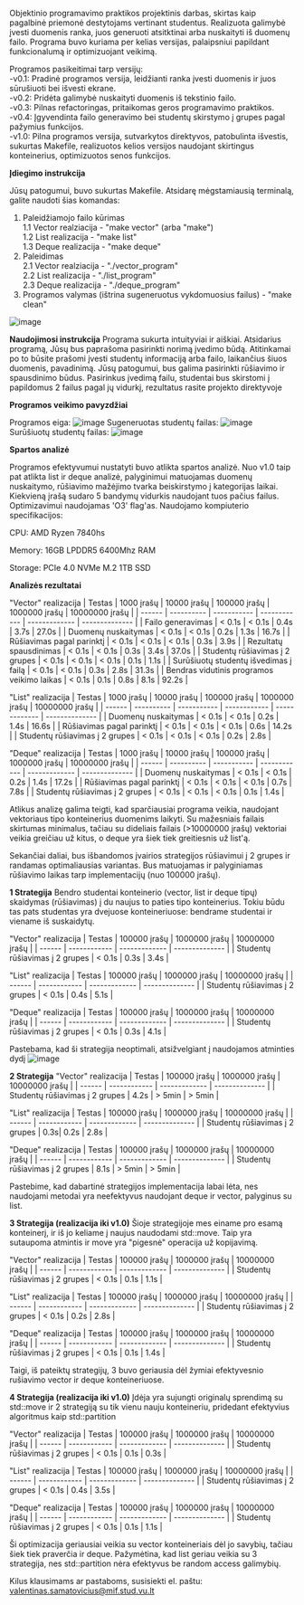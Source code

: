 Objektinio programavimo praktikos projektinis darbas, skirtas kaip pagalbinė priemonė destytojams vertinant studentus. Realizuota galimybė įvesti duomenis ranka, juos generuoti atsitktinai arba nuskaityti iš duomenų failo. Programa buvo kuriama per kelias versijas, palaipsniui papildant funkcionalumą ir optimizuojant veikimą.

Programos pasikeitimai tarp versijų:  
-v0.1: Pradinė programos versija, leidžianti ranka įvesti duomenis ir juos sūrušiuoti bei išvesti ekrane.  
-v0.2: Pridėta galimybė nuskaityti duomenis iš tekstinio failo.  
-v0.3: Pilnas refactoringas, pritaikomas geros programavimo praktikos.  
-v0.4: Įgyvendinta failo generavimo bei studentų skirstymo į grupes pagal pažymius funkcijos.  
-v1.0: Pilna programos versija, sutvarkytos direktyvos, patobulinta išvestis, sukurtas Makefile, realizuotos kelios versijos naudojant skirtingus konteinerius, optimizuotos senos funkcijos.  

**Įdiegimo instrukcija**

Jūsų patogumui, buvo sukurtas Makefile. Atsidarę mėgstamiausią terminalą, galite naudoti šias komandas:
1. Paleidžiamojo failo kūrimas   
  1.1 Vector realziacija - "make vector" (arba "make")   
  1.2 List realizacija - "make list"   
  1.3 Deque realizacija - "make deque"   
2. Paleidimas  
  2.1 Vector realziacija - "./vector_program"   
  2.2 List realizacija - "./list_program"   
  2.3 Deque realizacija - "./deque_program"   
3. Programos valymas (ištrina sugeneruotus vykdomuosius failus) - "make clean"

![image](https://github.com/user-attachments/assets/3dd5d1c4-d354-4ee9-97e0-7e0a875af4ed)

**Naudojimosi instrukcija**
Programa sukurta intuityviai ir aiškiai. Atsidarius programą, Jūsų bus paprašoma pasirinkti norimą įvedimo būdą. Atitinkamai po to būsite prašomi įvesti studentų informaciją arba failo, laikančius šiuos duomenis, pavadinimą. Jūsų patogumui, bus galima pasirinkti rūšiavimo ir spausdinimo būdus. Pasirinkus įvedimą failu, studentai bus skirstomi į papildomus 2 failus pagal jų vidurkį, rezultatus rasite projekto direktyvoje

**Programos veikimo pavyzdžiai**

Programos eiga:
![image](https://github.com/user-attachments/assets/ab721bc3-24ff-43f4-8ec0-7079ff88bb1f)
Sugeneruotas studentų failas:
![image](https://github.com/user-attachments/assets/4dcdb3a0-c2ba-4f71-b03c-d8c6e0d37e56)
Surūšiuotų studentų failas:
![image](https://github.com/user-attachments/assets/39f13c60-4014-4706-8914-c793d66fbf98)


**Spartos analizė**

Programos efektyvumui nustatyti buvo atlikta spartos analizė. Nuo v1.0 taip pat atlikta list ir deque analizė, palyginimui matuojamas duomenų nuskaitymo, rūšiavimo mažėjimo tvarka beiskirstymo į kategorijas laikai. Kiekvieną įrašą sudaro 5 bandymų vidurkis naudojant tuos pačius failus. Optimizavimui naudojamas 'O3' flag'as. Naudojamo kompiuterio specifikacijos:

CPU: AMD Ryzen 7840hs

Memory: 16GB LPDDR5 6400Mhz RAM

Storage: PCIe 4.0 NVMe M.2 1TB SSD

**Analizės rezultatai**
</br> 

"Vector" realizacija
| Testas | 1000 įrašų | 10000 įrašų | 100000 įrašų | 1000000 įrašų | 10000000 įrašų | 
| ------ | ---------- | ----------- | ------------ | ------------- | -------------- |
| Failo generavimas | < 0.1s | < 0.1s | 0.4s | 3.7s | 27.0s |
| Duomenų nuskaitymas | < 0.1s | < 0.1s | 0.2s | 1.3s | 16.7s |
| Rūšiavimas pagal parinktį | < 0.1s | < 0.1s | < 0.1s | 0.3s | 3.9s |
| Rezultatų spausdinimas | < 0.1s | < 0.1s | 0.3s | 3.4s | 37.0s |
| Studentų rūšiavimas į 2 grupes | < 0.1s | < 0.1s | < 0.1s | 0.1s | 1.1s |
| Surūšiuotų studentų išvedimas į failą | < 0.1s | < 0.1s | 0.3s | 2.8s | 31.3s |
| Bendras vidutinis programos veikimo laikas | < 0.1s | 0.1s | 0.8s | 8.1s | 92.2s |

"List" realizacija
| Testas | 1000 įrašų | 10000 įrašų | 100000 įrašų | 1000000 įrašų | 10000000 įrašų | 
| ------ | ---------- | ----------- | ------------ | ------------- | -------------- |
| Duomenų nuskaitymas | < 0.1s | < 0.1s | 0.2s | 1.4s | 16.6s |
| Rūšiavimas pagal parinktį | < 0.1s | < 0.1s | < 0.1s | 0.6s | 14.2s |
| Studentų rūšiavimas į 2 grupes | < 0.1s | < 0.1s | < 0.1s | 0.2s | 2.8s |

"Deque" realizacija
| Testas | 1000 įrašų | 10000 įrašų | 100000 įrašų | 1000000 įrašų | 10000000 įrašų | 
| ------ | ---------- | ----------- | ------------ | ------------- | -------------- |
| Duomenų nuskaitymas | < 0.1s | < 0.1s | 0.2s | 1.4s | 17.2s |
| Rūšiavimas pagal parinktį | < 0.1s | < 0.1s | < 0.1s | 0.7s | 7.8s |
| Studentų rūšiavimas į 2 grupes | < 0.1s | < 0.1s | < 0.1s | 0.1s | 1.4s |

Atlikus analizę galima teigti, kad sparčiausiai programa veikia, naudojant vektoriaus tipo konteinerius duomenims laikyti. Su mažesniais failais skirtumas minimalus, tačiau su dideliais failais (>10000000 įrašų) vektoriai veikia greičiau už kitus, o deque yra šiek tiek greitiesnis už list'ą. 

Sekančiai daliai, bus išbandomos įvairios strategijos rūšiavimui į 2 grupes ir randamas optimaliausias variantas.  Bus matuojamas ir palyginiamas rūšiavimo laikas tarp implementacijų (nuo 100000 įrašų).

**1 Strategija**
Bendro studentai konteinerio (vector, list ir deque tipų) skaidymas (rūšiavimas) į du naujus to paties tipo konteinerius. Tokiu būdu tas pats studentas yra dvejuose konteineriuose: bendrame studentai ir viename iš suskaidytų. 

"Vector" realizacija
| Testas | 100000 įrašų | 1000000 įrašų | 10000000 įrašų | 
| ------ | ------------ | ------------- | -------------- |
| Studentų rūšiavimas į 2 grupes | < 0.1s | 0.3s | 3.4s |

"List" realizacija
| Testas | 100000 įrašų | 1000000 įrašų | 10000000 įrašų | 
| ------ | ------------ | ------------- | -------------- |
| Studentų rūšiavimas į 2 grupes | < 0.1s | 0.4s | 5.1s |

"Deque" realizacija
| Testas | 100000 įrašų | 1000000 įrašų | 10000000 įrašų | 
| ------ | ------------ | ------------- | -------------- |
| Studentų rūšiavimas į 2 grupes | < 0.1s | 0.3s | 4.1s |

Pastebama, kad ši strategija neoptimali, atsižvelgiant į naudojamos atminties dydį
![image](https://github.com/user-attachments/assets/56c74d1f-2a2e-41e3-8ed7-c3b029b0ee8d)

**2 Strategija**
"Vector" realizacija
| Testas | 100000 įrašų | 1000000 įrašų | 10000000 įrašų | 
| ------ | ------------ | ------------- | -------------- |
| Studentų rūšiavimas į 2 grupes | 4.2s | > 5min | > 5min |

"List" realizacija
| Testas | 100000 įrašų | 1000000 įrašų | 10000000 įrašų | 
| ------ | ------------ | ------------- | -------------- |
| Studentų rūšiavimas į 2 grupes | 0.3s| 0.2s | 2.8s |

"Deque" realizacija
| Testas | 100000 įrašų | 1000000 įrašų | 10000000 įrašų | 
| ------ | ------------ | ------------- | -------------- |
| Studentų rūšiavimas į 2 grupes | 8.1s | > 5min | > 5min |

Pastebime, kad dabartinė strategijos implementacija labai lėta, nes naudojami metodai yra neefektyvus naudojant deque ir vector, palyginus su list. 

**3 Strategija (realizacija iki v1.0)**
Šioje strategijoje mes einame pro esamą konteinerį, ir iš jo keliame į naujus naudodami std::move. Taip yra sutaupoma atmintis ir move yra "pigesnė" operacija už kopijavimą.

"Vector" realizacija
| Testas | 100000 įrašų | 1000000 įrašų | 10000000 įrašų | 
| ------ | ------------ | ------------- | -------------- |
| Studentų rūšiavimas į 2 grupes | < 0.1s | 0.1s | 1.1s |

"List" realizacija
| Testas | 100000 įrašų | 1000000 įrašų | 10000000 įrašų | 
| ------ | ------------ | ------------- | -------------- |
| Studentų rūšiavimas į 2 grupes | < 0.1s | 0.2s | 2.8s |

"Deque" realizacija
| Testas | 100000 įrašų | 1000000 įrašų | 10000000 įrašų | 
| ------ | ------------ | ------------- | -------------- |
| Studentų rūšiavimas į 2 grupes | < 0.1s | 0.1s | 1.4s |

Taigi, iš pateiktų strategijų, 3 buvo geriausia dėl žymiai efektyvesnio rušiavimo vector ir deque konteineriuose. 

**4 Strategija (realizacija iki v1.0)**
Įdėja yra sujungti originalų sprendimą su std::move ir 2 strategiją su tik vienu nauju konteineriu, pridedant efektyvius algoritmus kaip std::partition

"Vector" realizacija
| Testas | 100000 įrašų | 1000000 įrašų | 10000000 įrašų | 
| ------ | ------------ | ------------- | -------------- |
| Studentų rūšiavimas į 2 grupes | < 0.1s | 0.1s | 0.3s |

"List" realizacija
| Testas | 100000 įrašų | 1000000 įrašų | 10000000 įrašų | 
| ------ | ------------ | ------------- | -------------- |
| Studentų rūšiavimas į 2 grupes | < 0.1s | 0.4s | 3.5s |

"Deque" realizacija
| Testas | 100000 įrašų | 1000000 įrašų | 10000000 įrašų | 
| ------ | ------------ | ------------- | -------------- |
| Studentų rūšiavimas į 2 grupes | < 0.1s | 0.1s | 1.1s |

Ši optimizacija geriausiai veikia su vector konteineriais dėl jo savybių, tačiau šiek tiek praverčia ir deque. Pažymėtina, kad list geriau veikia su 3 strategija, nes std::partition nėra efektyvus be random access galimybių.

Kilus klausimams ar pastaboms, susisiekti el. paštu: valentinas.samatovicius@mif.stud.vu.lt
